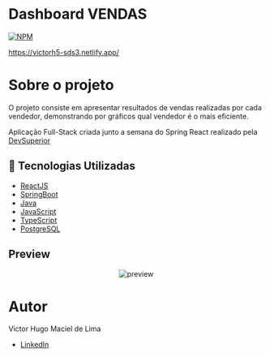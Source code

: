 # Dashboard VENDAS

[![NPM](https://img.shields.io/github/license/victorh5/bloodDonation)](https://github.com/victorh5/projeto-sds3/blob/master/LICENSE)

https://victorh5-sds3.netlify.app/

# Sobre o projeto

O projeto consiste em apresentar resultados de vendas realizadas por cada vendedor, demonstrando por gráficos qual vendedor é o mais eficiente.

Aplicação Full-Stack criada junto a semana do Spring React realizado pela [DevSuperior](https://devsuperior.com.br)

## :rocket: Tecnologias Utilizadas

- [ReactJS](https://pt-br.reactjs.org/)
- [SpringBoot](https://spring.io/projects/spring-boot)
- [Java](https://docs.oracle.com/en/java/)
- [JavaScript](https://www.javascript.com/)
- [TypeScript](https://www.typescriptlang.org/)
- [PostgreSQL](https://www.postgresql.org/)

## Preview

<p align="center">
<img src="frontend/src/assets/preview.gif" alt="preview">
</p>

# Autor

Victor Hugo Maciel de Lima

- [LinkedIn](https://www.linkedin.com/in/victorh5/)
